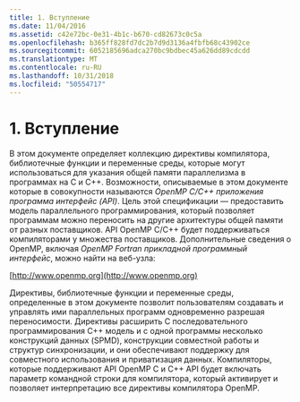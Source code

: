 ```yaml
---
title: 1. Вступление
ms.date: 11/04/2016
ms.assetid: c42e72bc-0e31-4b1c-b670-cd82673c0c5a
ms.openlocfilehash: b365ff828fd7dc2b7d9d3136a4fbfb68c43902ce
ms.sourcegitcommit: 6052185696adca270bc9bdbec45a626dd89cdcdd
ms.translationtype: MT
ms.contentlocale: ru-RU
ms.lasthandoff: 10/31/2018
ms.locfileid: "50554717"
---
```

# <a name="1-introduction"></a>1. Вступление

В этом документе определяет коллекцию директивы компилятора, библиотечные функции и переменные среды, которые могут использоваться для указания общей памяти параллелизма в программах на C и C++. Возможности, описываемые в этом документе которые в совокупности называются *OpenMP C/C++ приложения программа интерфейс (API)*. Цель этой спецификации — предоставить модель параллельного программирования, который позволяет программам можно переносить на другие архитектуры общей памяти от разных поставщиков. API OpenMP C/C++ будет поддерживаться компиляторами у множества поставщиков. Дополнительные сведения о OpenMP, включая *OpenMP Fortran прикладной программный интерфейс*, можно найти на веб-узла:

[http://www.openmp.org](http://www.openmp.org)

Директивы, библиотечные функции и переменные среды, определенные в этом документе позволит пользователям создавать и управлять ими параллельных программ одновременно разрешая переносимости. Директивы расширить C последовательного программирования C++ модель и с одной программы несколько конструкций данных (SPMD), конструкции совместной работы и структур синхронизации, и они обеспечивают поддержку для совместного использования и приватизация данных. Компиляторы, которые поддерживают API OpenMP C и C++ API будет включать параметр командной строки для компилятора, который активирует и позволяет интерпретацию все директивы компилятора OpenMP.